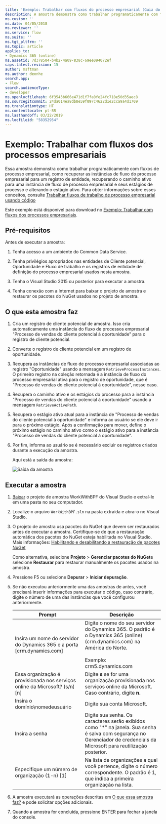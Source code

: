```yaml
---
title: 'Exemplo: Trabalhar com fluxos do processo empresarial (Guia do Desenvolvedor do Dynamics 365 Customer Engagement) | MicrosoftDocs'
description: A amostra demonstra como trabalhar programaticamente com fluxos de processo empresarial, como recuperar as instâncias de fluxo do processo empresarial para um registro de entidade, recuperando o caminho ativo para uma instância de fluxo de processo empresarial e seus estágios de processo e alterando o estágio ativo.
ms.custom: ''
ms.date: 04/05/2018
ms.reviewer: ''
ms.service: flow
ms.suite: ''
ms.tgt_pltfrm: ''
ms.topic: article
applies_to:
- Dynamics 365 (online)
ms.assetid: 7d378504-b4b2-4a09-838c-69ee094072ef
caps.latest.revision: 15
author: msftman
ms.author: deonhe
search.app:
- Flow
search.audienceType:
- developer
ms.openlocfilehash: 6f3543b666e471d1f7fa0fe24fc718e50d35aec8
ms.sourcegitcommit: 24da014ea8db8e59f097c4622d1e2cca9a4d1709
ms.translationtype: HT
ms.contentlocale: pt-BR
ms.lasthandoff: 03/22/2019
ms.locfileid: "58352954"
---
```

# <a name="sample-work-with-business-process-flows"></a>Exemplo: Trabalhar com fluxos dos processos empresariais

Essa amostra demonstra como trabalhar programaticamente com fluxos de processo empresarial, como recuperar as instâncias de fluxo do processo empresarial para um registro de entidade, recuperando o caminho ativo para uma instância de fluxo de processo empresarial e seus estágios de processo e alterando o estágio ativo. Para obter informações sobre esses conceitos, consulte [Trabalhar fluxos de trabalho de processo empresarial usando código](business-process-flows-code.md)  

 Este exemplo está disponível para download no [Exemplo: Trabalhar com fluxos dos processos empresariais](https://go.microsoft.com/fwlink/p/?LinkId=846108).  

<a name="BKMK_Prerequisites"></a>   
## <a name="prerequisites"></a>Pré-requisitos  
 Antes de executar a amostra:  

1. Tenha acesso a um ambiente do Common Data Service.  

2. Tenha privilégios apropriados nas entidades de Cliente potencial, Oportunidade e Fluxo de trabalho e os registros de entidade de definição do processo empresarial usados nesta amostra.  

3. Tenha o Visual Studio 2015 ou posterior para executar a amostra.  

4. Tenha conexão com a Internet para baixar o projeto de amostra e restaurar os pacotes do NuGet usados no projeto de amostra.  

<a name="BKMK_WhatThisSampleDoes"></a>   
## <a name="what-this-sample-does"></a>O que esta amostra faz  

1.  Cria um registro de cliente potencial de amostra. Isso cria automaticamente uma instância do fluxo de processos empresarial "Processo de vendas do cliente potencial à oportunidade" para o registro de cliente potencial.  

2.  Converte o registro de cliente potencial em um registro de oportunidade.  


4.  Recupera as instâncias de fluxo de processo empresarial associadas ao registro "Oportunidade" usando a mensagem `RetrieveProcessInstances`. O primeiro registro na coleção retornada é a instância de fluxo do processo empresarial ativa para o registro de oportunidade, que é "Processo de vendas do cliente potencial à oportunidade", nesse caso.  

5.  Recupera o caminho ativo e os estágios do processo para a instância "Processo de vendas do cliente potencial à oportunidade" usando a mensagem `RetrieveActivePath`.  

6.  Recupera o estágio ativo atual para a instância de "Processo de vendas do cliente potencial à oportunidade" e informa ao usuário se ele deve ir para o próximo estágio. Após a confirmação para mover, define o próximo estágio no caminho ativo como o estágio ativo para a instância "Processo de vendas do cliente potencial à oportunidade".  

7.  Por fim, informa ao usuário se é necessário excluir os registros criados durante a execução da amostra.  

     Aqui está a saída da amostra:  

    ![Saída da amostra](media/work-with-bpf-sample-output.png "Saída da amostra")  

<a name="BKMK_runSample"></a>   
## <a name="run-the-sample"></a>Executar a amostra  

1. [Baixar](https://go.microsoft.com/fwlink/p/?LinkId=846108) o projeto de amostra WorkWithBPF do Visual Studio e extraí-lo em uma pasta no seu computador.  

2. Localize o arquivo `WorkWithBPF.sln` na pasta extraída e abra-o no Visual Studio.  

3. O projeto de amostra usa pacotes do NuGet que devem ser restaurados antes de executar a amostra. Certifique-se de que a restauração automática dos pacotes do NuGet esteja habilitada no Visual Studio. Mais informações: [Habilitando e desabilitando a restauração de pacotes NuGet](https://go.microsoft.com/fwlink/?linkid=846106)  

    Como alternativa, selecione **Projeto** > **Gerenciar pacotes do NuGet**e selecione **Restaurar** para restaurar manualmente os pacotes usados na amostra.  

4. Pressione F5 ou selecione **Depurar** > **Iniciar depuração**.  

5. Se não executou anteriormente uma das amostras de antes, você precisará inserir informações para executar o código, caso contrário, digite o número de uma das instâncias que você configurou anteriormente.  


   |                                 Prompt                                  |                                                                                             Descrição                                                                                             |
   |-------------------------------------------------------------------------|-----------------------------------------------------------------------------------------------------------------------------------------------------------------------------------------------------|
   |      Insira um nome do servidor do Dynamics 365 e a porta [crm.dynamics.com]       | Digite o nome do seu servidor do Dynamics 365. O padrão é o Dynamics 365 (online) (crm.dynamics.com) na América do Norte.<br /><br /> Exemplo: <br />crm5.dynamics.com |
   | Essa organização é provisionada nos serviços online da Microsoft? (s/n) [n] |                                                 Digite **s** se for uma organização provisionada nos serviços online da Microsoft. Caso contrário, digite **n**.                                                  |
   |                          Insira o domínio\nomedeusuário                          |                                                                                    Digite sua conta Microsoft.                                                                                     |
   |                             Insira a senha                              |                      Digite sua senha. Os caracteres serão exibidos como "\*" na janela. Sua senha é salva com segurança no Gerenciador de credenciais da Microsoft para reutilização posterior.                       |
   |                Especifique um número de organização (1-n) [1]                 |                      Na lista de organizações a qual você pertence, digite o número correspondente. O padrão é 1, que indica a primeira organização na lista.                       |


6. A amostra executará as operações descritas em [O que essa amostra faz?](#what-this-sample-does) e pode solicitar opções adicionais.  

7. Quando a amostra for concluída, pressione ENTER para fechar a janela do console.  

